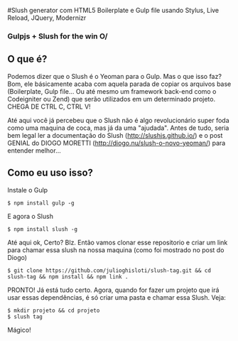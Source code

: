 #Slush generator com HTML5 Boilerplate e Gulp file usando Stylus, Live Reload, JQuery, Modernizr

### Gulpjs + Slush for the win O/


## O que é?
Podemos dizer que o Slush é o Yeoman para o Gulp. Mas o que isso faz? Bom, ele básicamente acaba com aquela parada de copiar os arquivos base (Boilerplate, Gulp file… Ou até mesmo um framework back-end como o Codeigniter ou Zend) que serão utilizados em um determinado projeto. CHEGA DE CTRL C, CTRL V!

Até aqui você já percebeu que o Slush não é algo revolucionário super foda como uma maquina de coca, mas já da uma "ajudada". Antes de tudo, seria bem legal ler a documentação do Slush (http://slushjs.github.io/) e o post GENIAL do DIOGO MORETTI (http://diogo.nu/slush-o-novo-yeoman/) para entender melhor...


## Como eu uso isso?
Instale o Gulp

	$ npm install gulp -g
	
E agora o Slush

	$ npm install slush -g

Até aqui ok, Certo? Blz. Então vamos clonar esse repositorio e criar um link para chamar essa slush na nossa maquina (como foi mostrado no post do Diogo)

	$ git clone https://github.com/julioghisloti/slush-tag.git && cd slush-tag && npm install && npm link .
	
PRONTO! Já está tudo certo. Agora, quando for fazer um projeto que irá usar essas dependências, é só criar uma pasta e chamar essa Slush. Veja:
	
	$ mkdir projeto && cd projeto
	$ slush tag
	
Mágico!